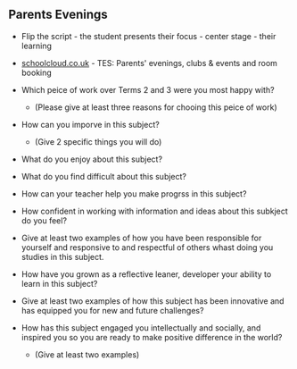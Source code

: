 
Parents Evenings
----------------

* Flip the script - the student presents their focus - center stage - their learning

* [schoolcloud.co.uk](https://www.schoolcloud.co.uk/) - TES: Parents' evenings, clubs & events and room booking


* Which peice of work over Terms 2 and 3 were you most happy with?
    * (Please give at least three reasons for chooing this peice of work)
* How can you imporve in this subject?
    * (Give 2 specific things you will do)
* What do you enjoy about this subject?
* What do you find difficult about this subject?
* How can your teacher help you make progrss in this subject?
* How confident in working with information and ideas about this subkject do you feel?
* Give at least two examples of how you have been responsible for yourself and responsive to and respectful of others whast doing you studies in this subject.
* How have you grown as a reflective leaner, developer your ability to learn in this subject?
* Give at least two examples of how this subject has been innovative and has equipped you for new and future challenges?
* How has this subject engaged you intellectually and socially, and inspired you so you are ready to make positive difference in the world?
    * (Give at least two examples)
